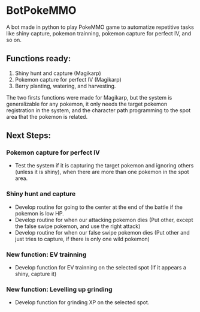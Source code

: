 # BotPokeMMO
A bot made in python to play PokeMMO game to automatize repetitive tasks like shiny capture, pokemon trainning, pokemon capture for perfect IV, and so on.

## Functions ready:

1. Shiny hunt and capture (Magikarp)
2. Pokemon capture for perfect IV (Magikarp)
3. Berry planting, watering, and harvesting.

The two firsts functions were made for Magikarp, but the system is generalizable for any pokemon, it only needs the target pokemon registration in the system, and the character path programming to the spot area that the pokemon is related.

## Next Steps:

### Pokemon capture for perfect IV  
* Test the system if it is capturing the target pokemon and ignoring others (unless it is shiny), when there are more than one pokemon in the spot area.

### Shiny hunt and capture
* Develop routine for going to the center at the end of the battle if the pokemon is low HP.
* Develop routine for when our attacking pokemon dies (Put other, except the false swipe pokemon, and use the right attack)
* Develop routine for when our false swipe pokemon dies (Put other and just tries to capture, if there is only one wild pokemon)

### New function: EV trainning
* Develop function for EV trainning on the selected spot (If it appears a shiny, capture it)

### New function: Levelling up grinding
* Develop function for grinding XP on the selected spot.
